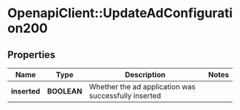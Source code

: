 # OpenapiClient::UpdateAdConfiguration200

## Properties
Name | Type | Description | Notes
------------ | ------------- | ------------- | -------------
**inserted** | **BOOLEAN** | Whether the ad application was successfully inserted | 


